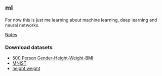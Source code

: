 ## ml
For now this is just me learning about machine learning, deep learning and neural networks.

[Notes](NOTES.md)

### Download datasets
- [500 Person Gender-Height-Weight-BMI](https://www.kaggle.com/datasets/yersever/500-person-gender-height-weight-bodymassindex)
- [MNIST](https://www.kaggle.com/datasets/avnishnish/mnist-original)
- [height weight](https://www.kaggle.com/code/martandsay/height-weight-regression-classification/input)

